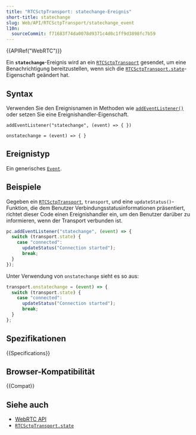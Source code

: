 ```yaml
---
title: "RTCSctpTransport: statechange-Ereignis"
short-title: statechange
slug: Web/API/RTCSctpTransport/statechange_event
l10n:
  sourceCommit: f71683f74da0078d9371c4d0c1ff9d3898fc7b59
---
```


{{APIRef("WebRTC")}}

Ein **`statechange`**-Ereignis wird an ein [`RTCSctpTransport`](/de/docs/Web/API/RTCSctpTransport) gesendet, um eine Benachrichtigung bereitzustellen, wenn sich die [`RTCSctpTransport.state`](/de/docs/Web/API/RTCSctpTransport/state)-Eigenschaft geändert hat.

<!-- Dieses Ereignis kann nicht abgebrochen werden und löst keine Bubble aus. -->

## Syntax

Verwenden Sie den Ereignisnamen in Methoden wie [`addEventListener()`](/de/docs/Web/API/EventTarget/addEventListener) oder setzen Sie eine Ereignishandler-Eigenschaft.

```js-nolint
addEventListener("statechange", (event) => { })

onstatechange = (event) => { }
```

## Ereignistyp

Ein generisches [`Event`](/de/docs/Web/API/Event).

## Beispiele

Gegeben ein [`RTCSctpTransport`](/de/docs/Web/API/RTCSctpTransport), `transport`, und eine `updateStatus()`-Funktion, die dem Benutzer Verbindungsstatusinformationen präsentiert, richtet dieser Code einen Ereignishandler ein, um den Benutzer darüber zu informieren, wenn der Transport verbunden ist.

```js
pc.addEventListener("statechange", (event) => {
  switch (transport.state) {
    case "connected":
      updateStatus("Connection started");
      break;
  }
});
```

Unter Verwendung von `onstatechange` sieht es so aus:

```js
transport.onstatechange = (event) => {
  switch (transport.state) {
    case "connected":
      updateStatus("Connection started");
      break;
  }
};
```

## Spezifikationen

{{Specifications}}

## Browser-Kompatibilität

{{Compat}}

## Siehe auch

- [WebRTC API](/de/docs/Web/API/WebRTC_API)
- [`RTCSctpTransport.state`](/de/docs/Web/API/RTCSctpTransport/state)
